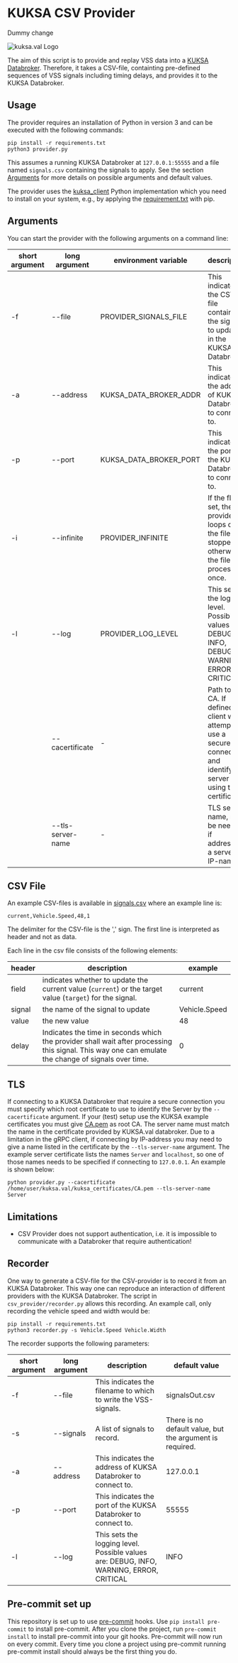 # KUKSA CSV Provider

Dummy change

![kuksa.val Logo](./doc/img/logo.png)

The aim of this script is to provide and replay VSS data into a [KUKSA Databroker](https://github.com/eclipse/kuksa.val/tree/master/kuksa_databroker).
Therefore, it takes a CSV-file, containting pre-defined sequences of VSS signals including timing delays, and provides it to the KUKSA Databroker.

## Usage

The provider requires an installation of Python in version 3 and can be executed with the following commands:

```
pip install -r requirements.txt
python3 provider.py
```

This assumes a running KUKSA Databroker at `127.0.0.1:55555` and a file named `signals.csv` containing the signals to apply. See the section [Arguments](#arguments) for more details on possible arguments and default values.

The provider uses the [kuksa_client]() Python implementation which you need to install on your system, e.g., by applying the [requirement.txt](requirements.txt) with pip.

## Arguments

You can start the provider with the following arguments on a command line:

| short argument | long argument | environment variable | description | default value |
|---- | ---- | ---- |----- | ----|
|-f| --file | PROVIDER_SIGNALS_FILE | This indicates the CSV-file containing the signals to update in the KUKSA Databroker. | signals.csv |
| -a | --address | KUKSA_DATA_BROKER_ADDR | This indicates the address of KUKSA Databroker to connect to. | 127.0.0.1 |
| -p | --port | KUKSA_DATA_BROKER_PORT | This indicates the port of the KUKSA Databroker to connect to. | 55555 |
| -i | --infinite | PROVIDER_INFINITE | If the flag is set, the provider loops over the file until stopped, otherwise the file gets processed once. | not present/False
| -l | --log | PROVIDER_LOG_LEVEL | This sets the logging level. Possible values are: DEBUG, INFO, DEBUG, WARNING, ERROR, CRITICAL | WARNING
|    | --cacertificate | - | Path to root CA. If defined the client will attempt to use a secure connection and identify the server using this certificate. | None
|    | --tls-server-name | - | TLS server name, may be needed if addressing a server by IP-name. | None

## CSV File

An example CSV-files is available in [signals.csv](signals.csv) where an example line is:

```
current,Vehicle.Speed,48,1
```

The delimiter for the CSV-file is the ',' sign. The first line is interpreted as header and not as data.

Each line in the csv file consists of the following elements:

| header | description | example |
| -- | -----------| --|
| field | indicates whether to update the current value (`current`) or the target value (`target`) for the signal. | current |
| signal | the name of the signal to update | Vehicle.Speed
| value | the new value | 48 |
| delay | Indicates the time in seconds which the provider shall wait after processing this signal. This way one can emulate the change of signals over time. | 0 |

## TLS

If connecting to a KUKSA Databroker that require a secure connection you must specify which root certificate to
use to identify the Server by the `--cacertificate` argument. If your (test) setup use the KUKSA example
certificates you must give [CA.pem](https://github.com/eclipse/kuksa.val/blob/master/kuksa_certificates/CA.pem)
as root CA. The server name must match the name in the certificate provided by KUKSA.val databroker.
Due to a limitation in the gRPC client, if connecting by IP-address you may need to give a name listed in the certificate
by the `--tls-server-name` argument. The example server certificate lists the names `Server` and `localhost`,
so one of those names needs to be specified if connecting to `127.0.0.1`. An example is shown below:

```
python provider.py --cacertificate /home/user/kuksa.val/kuksa_certificates/CA.pem --tls-server-name Server
```

## Limitations

* CSV Provider does not support authentication, i.e. it is impossible to communicate with a Databroker that require authentication!

## Recorder

One way to generate a CSV-file for the CSV-provider is to record it from an KUKSA Databroker. This way one can reproduce an interaction of different providers with the KUKSA Databroker. The script in `csv_provider/recorder.py` allows this recording.
An example call, only recording the vehicle speed and width would be:

```
pip install -r requirements.txt
python3 recorder.py -s Vehicle.Speed Vehicle.Width
```

The recorder supports the following parameters:

| short argument | long argument | description | default value |
|---- | ---- | ----- | ----|
|-f| --file | This indicates the filename to which to write the VSS-signals. | signalsOut.csv |
|-s| --signals | A list of signals to record. | There is no default value, but the argument is required.| |
| -a | --address | This indicates the address of KUKSA Databroker to connect to. | 127.0.0.1 |
| -p | --port | This indicates the port of the KUKSA Databroker to connect to. | 55555 |
| -l | --log | This sets the logging level. Possible values are: DEBUG, INFO, WARNING, ERROR, CRITICAL | INFO

## Pre-commit set up

This repository is set up to use [pre-commit](https://pre-commit.com/) hooks.
Use `pip install pre-commit` to install pre-commit.
After you clone the project, run `pre-commit install` to install pre-commit into your git hooks.
Pre-commit will now run on every commit.
Every time you clone a project using pre-commit running pre-commit install should always be the first thing you do.
